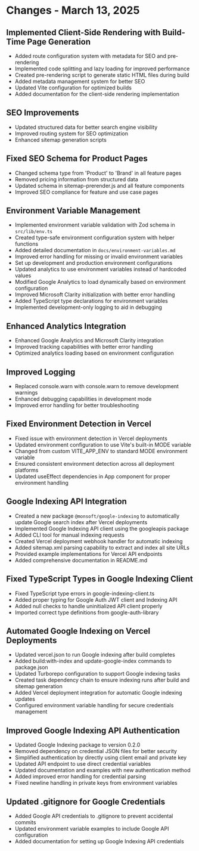 # Changes - March 13, 2025

## Implemented Client-Side Rendering with Build-Time Page Generation

- Added route configuration system with metadata for SEO and pre-rendering
- Implemented code splitting and lazy loading for improved performance
- Created pre-rendering script to generate static HTML files during build
- Added metadata management system for better SEO
- Updated Vite configuration for optimized builds
- Added documentation for the client-side rendering implementation

## SEO Improvements

- Updated structured data for better search engine visibility
- Improved routing system for SEO optimization
- Enhanced sitemap generation scripts

## Fixed SEO Schema for Product Pages

- Changed schema type from 'Product' to 'Brand' in all feature pages
- Removed pricing information from structured data
- Updated schema in sitemap-prerender.js and all feature components
- Improved SEO compliance for feature and use case pages

## Environment Variable Management

- Implemented environment variable validation with Zod schema in `src/lib/env.ts`
- Created type-safe environment configuration system with helper functions
- Added detailed documentation in `docs/environment-variables.md`
- Improved error handling for missing or invalid environment variables
- Set up development and production environment configurations
- Updated analytics to use environment variables instead of hardcoded values
- Modified Google Analytics to load dynamically based on environment configuration
- Improved Microsoft Clarity initialization with better error handling
- Added TypeScript type declarations for environment variables
- Implemented development-only logging to aid in debugging

## Enhanced Analytics Integration

- Enhanced Google Analytics and Microsoft Clarity integration
- Improved tracking capabilities with better error handling
- Optimized analytics loading based on environment configuration

## Improved Logging

- Replaced console.warn with console.warn to remove development warnings
- Enhanced debugging capabilities in development mode
- Improved error handling for better troubleshooting

## Fixed Environment Detection in Vercel

- Fixed issue with environment detection in Vercel deployments
- Updated environment configuration to use Vite's built-in MODE variable
- Changed from custom VITE_APP_ENV to standard MODE environment variable
- Ensured consistent environment detection across all deployment platforms
- Updated useEffect dependencies in App component for proper environment handling

## Google Indexing API Integration

- Created a new package `@monsoft/google-indexing` to automatically update Google search index after Vercel deployments
- Implemented Google Indexing API client using the googleapis package
- Added CLI tool for manual indexing requests
- Created Vercel deployment webhook handler for automatic indexing
- Added sitemap.xml parsing capability to extract and index all site URLs
- Provided example implementations for Vercel API endpoints
- Added comprehensive documentation in README.md

## Fixed TypeScript Types in Google Indexing Client

- Fixed TypeScript type errors in google-indexing-client.ts
- Added proper typing for Google Auth JWT client and Indexing API
- Added null checks to handle uninitialized API client properly
- Imported correct type definitions from google-auth-library

## Automated Google Indexing on Vercel Deployments

- Updated vercel.json to run Google indexing after build completes
- Added build:with-index and update-google-index commands to package.json
- Updated Turborepo configuration to support Google indexing tasks
- Created task dependency chain to ensure indexing runs after build and sitemap generation
- Added Vercel deployment integration for automatic Google indexing updates
- Configured environment variable handling for secure credentials management

## Improved Google Indexing API Authentication

- Updated Google Indexing package to version 0.2.0
- Removed dependency on credential JSON files for better security
- Simplified authentication by directly using client email and private key
- Updated API endpoint to use direct credential variables
- Updated documentation and examples with new authentication method
- Added improved error handling for credential parsing
- Fixed newline handling in private keys from environment variables

## Updated .gitignore for Google Credentials

- Added Google API credentials to .gitignore to prevent accidental commits
- Updated environment variable examples to include Google API configuration
- Added documentation for setting up Google Indexing API credentials
